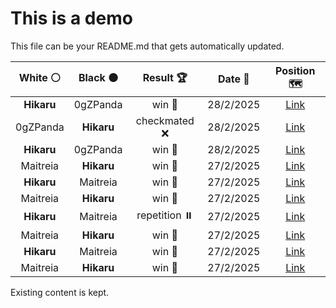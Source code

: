 # This is a demo

This file can be your README.md that gets automatically updated.

<!--START_SECTION:chessStats-->
<!-- Automatically generated with https://github.com/Balastrong/chess-stats-action -->

| White ⚪ | Black ⚫ | Result 🏆 | Date 📅 | Position 🗺️ |
|:---:|:---:|:---:|:---:|:---:|
| **Hikaru** | 0gZPanda | win 🥇 | 28/2/2025 | <a href="http://www.ee.unb.ca/cgi-bin/tervo/fen.pl?select=8/8/8/8/8/2K5/7R/3rk3 b - - 31 81">Link</a> |
| 0gZPanda | **Hikaru** | checkmated ❌ | 28/2/2025 | <a href="http://www.ee.unb.ca/cgi-bin/tervo/fen.pl?select=7Q/5p2/4b1p1/2p3k1/2P2P2/1q2N1P1/8/6K1 b - f3 0 49">Link</a> |
| **Hikaru** | 0gZPanda | win 🥇 | 28/2/2025 | <a href="http://www.ee.unb.ca/cgi-bin/tervo/fen.pl?select=8/8/5q2/4P1k1/1K6/8/8/8 b - - 1 83">Link</a> |
| Maitreia | **Hikaru** | win 🥇 | 27/2/2025 | <a href="http://www.ee.unb.ca/cgi-bin/tervo/fen.pl?select=q7/2p2p1k/1p1pbnrp/1P2p3/2P1P3/2P1B1P1/4Q1BP/5RK1 w - - 7 37">Link</a> |
| **Hikaru** | Maitreia | win 🥇 | 27/2/2025 | <a href="http://www.ee.unb.ca/cgi-bin/tervo/fen.pl?select=8/p2R1p1k/1p4p1/4q2p/P1P4P/1P3P2/5QK1/8 b - - 6 41">Link</a> |
| Maitreia | **Hikaru** | win 🥇 | 27/2/2025 | <a href="http://www.ee.unb.ca/cgi-bin/tervo/fen.pl?select=6k1/1p3pp1/2p4p/3q1Q2/p2P4/P4NP1/1P2rP1P/6K1 w - - 0 33">Link</a> |
| **Hikaru** | Maitreia | repetition ⏸️ | 27/2/2025 | <a href="http://www.ee.unb.ca/cgi-bin/tervo/fen.pl?select=6k1/1R4R1/6p1/5p1p/5P1P/6P1/r6r/4K3 b - - 10 80">Link</a> |
| Maitreia | **Hikaru** | win 🥇 | 27/2/2025 | <a href="http://www.ee.unb.ca/cgi-bin/tervo/fen.pl?select=1r4nk/2r5/6R1/4p1BB/4PP2/6P1/1p4K1/8 w - - 2 47">Link</a> |
| **Hikaru** | Maitreia | win 🥇 | 27/2/2025 | <a href="http://www.ee.unb.ca/cgi-bin/tervo/fen.pl?select=8/1p6/rPpk2R1/8/3P3P/3KP3/8/8 b - - 2 46">Link</a> |
| Maitreia | **Hikaru** | win 🥇 | 27/2/2025 | <a href="http://www.ee.unb.ca/cgi-bin/tervo/fen.pl?select=8/6k1/3p2p1/6Pp/P1P1r3/6P1/6NK/8 w - - 0 46">Link</a> |

<!--END_SECTION:chessStats-->

Existing content is kept.
